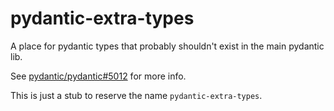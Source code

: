 # pydantic-extra-types

A place for pydantic types that probably shouldn't exist in the main pydantic lib.

See [pydantic/pydantic#5012](https://github.com/pydantic/pydantic/issues/5012) for more info.

This is just a stub to reserve the name `pydantic-extra-types`.
